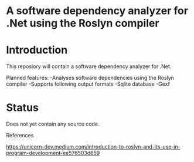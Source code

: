 #  A software dependency analyzer for .Net using the Roslyn compiler

# Introduction

This reposiory will contain a software dependency analyzer for .Net.

Planned features:
-Analyses software dependencies using the Roslyn compiler
-Supports following output formats
  -Sqlite database
  -Gexf

# Status

Does not yet contain any source code.

References

https://unicorn-dev.medium.com/introduction-to-roslyn-and-its-use-in-program-development-ee576503d659
